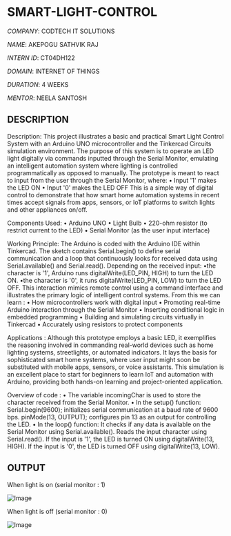 # SMART-LIGHT-CONTROL

*COMPANY*: CODTECH IT SOLUTIONS 

*NAME*: AKEPOGU SATHVIK RAJ 

*INTERN ID*: CT04DH122

*DOMAIN*: INTERNET OF THINGS

*DURATION*: 4 WEEKS

*MENTOR*: NEELA SANTOSH


## DESCRIPTION

Description:
This project illustrates a basic and practical Smart Light Control System with an Arduino UNO microcontroller and the Tinkercad Circuits simulation environment. The purpose of this system is to operate an LED light digitally via commands inputted through the Serial Monitor, emulating an intelligent automation system where lighting is controlled programmatically as opposed to manually.
The prototype is meant to react to input from the user through the Serial Monitor, where:
• Input '1' makes the LED ON
• Input '0' makes the LED OFF
This is a simple way of digital control to demonstrate that how smart home automation systems in recent times accept signals from apps, sensors, or IoT platforms to switch lights and other appliances on/off.

Components Used:
• Arduino UNO
• Light Bulb
• 220-ohm resistor (to restrict current to the LED)
• Serial Monitor (as the user input interface)

Working Principle:
The Arduino is coded with the Arduino IDE within Tinkercad. The sketch contains Serial.begin() to define serial communication and a loop that continuously looks for received data using Serial.available() and Serial.read(). 
Depending on the received input:
•the character is '1', Arduino runs digitalWrite(LED_PIN, HIGH) to turn the LED ON.
•the character is '0', it runs digitalWrite(LED_PIN, LOW) to turn the LED OFF.
This interaction mimics remote control using a command interface and illustrates the primary logic of intelligent control systems.
From this we can learn :
•	How microcontrollers work with digital input
•	Promoting real-time Arduino interaction through the Serial Monitor
•	Inserting conditional logic in embedded programming
•	Building and simulating circuits virtually in Tinkercad
•	Accurately using resistors to protect components

Applications :
Although this prototype employs a basic LED, it exemplifies the reasoning involved in commanding real-world devices such as home lighting systems, streetlights, or automated indicators. It lays the basis for sophisticated smart home systems, where user input might soon be substituted with mobile apps, sensors, or voice assistants.
This simulation is an excellent place to start for beginners to learn IoT and automation with Arduino, providing both hands-on learning and project-oriented application.

Overview of code :
•	The variable incomingChar is used to store the character received from the Serial Monitor.
•	In the setup() function:
Serial.begin(9600); initializes serial communication at a baud rate of 9600 bps.
pinMode(13, OUTPUT); configures pin 13 as an output for controlling the LED.
•	In the loop() function:
It checks if any data is available on the Serial Monitor using Serial.available().
Reads the input character using Serial.read().
If the input is '1', the LED is turned ON using digitalWrite(13, HIGH).
If the input is '0', the LED is turned OFF using digitalWrite(13, LOW).


## OUTPUT

When light is on (serial monitor : 1)

![Image](https://github.com/user-attachments/assets/6a23b4a0-52a5-4230-90f9-2162d4571c24)  

When light is off (serial monitor : 0)

![Image](https://github.com/user-attachments/assets/a62f74c6-c327-481d-9569-9169a091b7d8)



